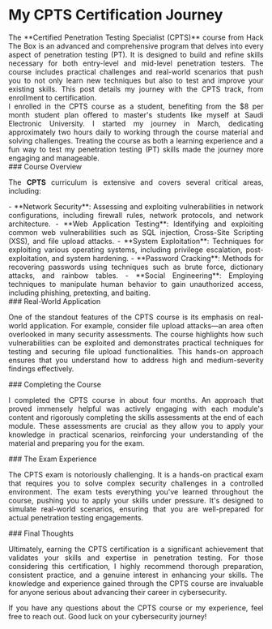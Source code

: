 # My CPTS Certification Journey

<div style="text-align: justify;">
The **Certified Penetration Testing Specialist (CPTS)** course from Hack The Box is an advanced and comprehensive program that delves into every aspect of penetration testing (PT). It is designed to build and refine skills necessary for both entry-level and mid-level penetration testers. The course includes practical challenges and real-world scenarios that push you to not only learn new techniques but also to test and improve your existing skills. This post details my journey with the CPTS track, from enrollment to certification.
</div>

<div style="text-align: justify;">
I enrolled in the CPTS course as a student, benefiting from the $8 per month student plan offered to master's students like myself at Saudi Electronic University. I started my journey in March, dedicating approximately two hours daily to working through the course material and solving challenges. Treating the course as both a learning experience and a fun way to test my penetration testing (PT) skills made the journey more engaging and manageable.
</div>

<div style="text-align: justify;">
### Course Overview

The **CPTS** curriculum is extensive and covers several critical areas, including:
</div>

<div style="text-align: justify;">
- **Network Security**: Assessing and exploiting vulnerabilities in network configurations, including firewall rules, network protocols, and network architecture.
- **Web Application Testing**: Identifying and exploiting common web vulnerabilities such as SQL injection, Cross-Site Scripting (XSS), and file upload attacks.
- **System Exploitation**: Techniques for exploiting various operating systems, including privilege escalation, post-exploitation, and system hardening.
- **Password Cracking**: Methods for recovering passwords using techniques such as brute force, dictionary attacks, and rainbow tables.
- **Social Engineering**: Employing techniques to manipulate human behavior to gain unauthorized access, including phishing, pretexting, and baiting.
</div>

<div style="text-align: justify;">
### Real-World Application

One of the standout features of the CPTS course is its emphasis on real-world application. For example, consider file upload attacks—an area often overlooked in many security assessments. The course highlights how such vulnerabilities can be exploited and demonstrates practical techniques for testing and securing file upload functionalities. This hands-on approach ensures that you understand how to address high and medium-severity findings effectively.
</div>

<div style="text-align: justify;">
### Completing the Course

I completed the CPTS course in about four months. An approach that proved immensely helpful was actively engaging with each module's content and rigorously completing the skills assessments at the end of each module. These assessments are crucial as they allow you to apply your knowledge in practical scenarios, reinforcing your understanding of the material and preparing you for the exam.
</div>

<div style="text-align: justify;">
### The Exam Experience

The CPTS exam is notoriously challenging. It is a hands-on practical exam that requires you to solve complex security challenges in a controlled environment. The exam tests everything you've learned throughout the course, pushing you to apply your skills under pressure. It's designed to simulate real-world scenarios, ensuring that you are well-prepared for actual penetration testing engagements.
</div>

<div style="text-align: justify;">
### Final Thoughts

Ultimately, earning the CPTS certification is a significant achievement that validates your skills and expertise in penetration testing. For those considering this certification, I highly recommend thorough preparation, consistent practice, and a genuine interest in enhancing your skills. The knowledge and experience gained through the CPTS course are invaluable for anyone serious about advancing their career in cybersecurity.
</div>

<div style="text-align: justify;">
If you have any questions about the CPTS course or my experience, feel free to reach out. Good luck on your cybersecurity journey!
</div>
